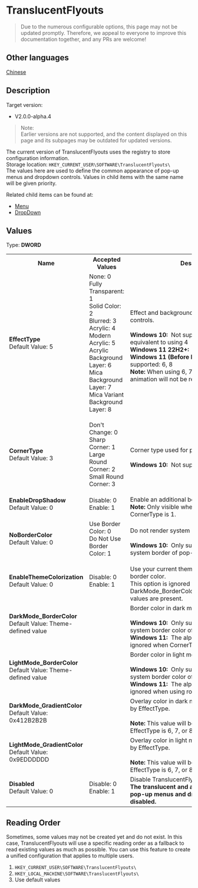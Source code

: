 # TranslucentFlyouts
> Due to the numerous configurable options, this page may not be updated promptly.
> Therefore, we appeal to everyone to improve this documentation together, and any PRs are welcome!

## Other languages
[Chinese](../zh-cn/CONFIG.md)

## Description
Target version:
- V2.0.0-alpha.4
> Note:   
> Earlier versions are not supported, and the content displayed on this page and its subpages may be outdated for updated versions.

The current version of TranslucentFlyouts uses the registry to store configuration information.   
Storage location: `HKEY_CURRENT_USER\SOFTWARE\TranslucentFlyouts\`   
The values here are used to define the common appearance of pop-up menus and dropdown controls. Values in child items with the same name will be given priority.

Related child items can be found at:
- [Menu](./Menu/CONFIG.md)
- [DropDown](./DropDown/CONFIG.md)

## Values
Type: <b>DWORD</b>

<table>
<tr>
<th>Name</th>
<th>Accepted Values</th>
<th>Description</th>
</tr>

<tr>
<td width="10%">
<dl>
<dt><b>EffectType</b></dt>
<dt>Default Value: 5</dt>
</dl>
</td>
<td width="20%">
<dl>
<dt>None: 0</dt>
<dt>Fully Transparent: 1</dt>
<dt>Solid Color: 2</dt>
<dt>Blurred: 3</dt>
<dt>Acrylic: 4</dt>
<dt>Modern Acrylic: 5</dt>
<dt>Acrylic Background Layer: 6</dt>
<dt>Mica Background Layer: 7</dt>
<dt>Mica Variant Background Layer: 8</dt>
</dl>
</td>
<td width="30%">
<dt>Effect and background type used for pop-up controls.</dt>
<br>
<dt><b>Windows 10:  </b>Not supported: 6, 7, 8; using 5 is equivalent to using 4</dt>
<dt><b>Windows 11 22H2+:  </b>Not supported: 2, 3</dt>
<b>Windows 11 (Before Build 22000):  </b>Not supported: 6, 8
<dt><b>Note: </b>When using 6, 7, 8, the Fluent Menu animation will not be rendered correctly</dt>
</td>
</tr>

<tr>
<td width="10%">
<dl>
<dt><b>CornerType</b></dt>
<dt>Default Value: 3</dt>
</dl>
</td>
<td width="20%">
<dl>
<dt>Don't Change: 0</dt>
<dt>Sharp Corner: 1</dt>
<dt>Large Round Corner: 2</dt>
<dt>Small Round Corner: 3</dt>
</dl>
</td>
<td width="30%">
<dt>Corner type used for pop-up controls.</dt>
<br>
<dt><b>Windows 10:  </b>Not supported</dt>
</td>
</tr>

<tr>
<td width="10%">
<dl>
<dt><b>EnableDropShadow</b></dt>
<dt>Default Value: 0</dt>
</dl>
</td>
<td width="20%">
<dl>
<dt>Disable: 0</dt>
<dt>Enable: 1</dt>
</dl>
</td>
<td width="30%">
<dt>Enable an additional border with a shadow.</dt>
<b>Note:</b> Only visible when EffectType is 4 or 5 and CornerType is 1.
</td>
</tr>

<tr>
<td width="10%">
<dl>
<dt><b>NoBorderColor</b></dt>
<dt>Default Value: 0</dt>
</dl>
</td>
<td width="20%">
<dl>
<dt>Use Border Color: 0</dt>
<dt>Do Not Use Border Color: 1</dt>
</dl>
</td>
<td width="30%">
<dt>Do not render system borders.</dt>
<br>
<b>Windows 10:  </b>Only supports removing the system border of pop-up menus.</td>
</tr>

<tr>
<td width="10%">
<dl>
<dt><b>EnableThemeColorization</b></dt>
<dt>Default Value: 0</dt>
</dl>
</td>
<td width="20%">
<dl>
<dt>Disable: 0</dt>
<dt>Enable: 1</dt>
</dl>
</td>
<td width="30%">
<dt>Use your current theme color as the system border color.</dt>
<dt>This option is ignored when DarkMode_BorderColor/LightMode_BorderColor values are present.</dt>
</td>
</tr>

<tr>
<td width="10%">
<dl>
<dt><b>DarkMode_BorderColor</b></dt>
<dt>Default Value: Theme-defined value</dt>
</dl>
</td>
<td width="20%">
<dl>
</dl>
</td>
<td width="30%">
<dt>Border color in dark mode (AARRGGBB).</dt>
<br>
<dt><b>Windows 10:  </b>Only supports overriding the system border color of pop-up menus.</dt>
<dt><b>Windows 11:  </b>The alpha channel will always be ignored when CornerType is not 1.</dt>
</td>
</tr>

<tr>
<td width="10%">
<dl>
<dt><b>LightMode_BorderColor</b></dt>
<dt>Default Value: Theme-defined value</dt>
</dl>
</td>
<td width="20%">
<dl>
</dl>
</td>
<td width="30%">
<dt>Border color in light mode (AARRGGBB).</dt>
<br>
<dt><b>Windows 10:  </b>Only supports overriding the system border color of pop-up menus.</dt>
<dt><b>Windows 11:  </b>The alpha channel will always be ignored when using rounded corners.</dt>
</td>
</tr>

<tr>
<td width="10%">
<dl>
<dt><b>DarkMode_GradientColor</b></dt>
<dt>Default Value: 0x412B2B2B</dt>
</dl>
</td>
<td width="20%">
<dl>
</dl>
</td>
<td width="30%">
<dt>Overlay color in dark mode (AARRGGBB), used by EffectType.</dt>
<br>
<b>Note:</b> This value will be ignored when EffectType is 6, 7, or 8.
</td>
</tr>

<tr>
<td width="10%">
<dl>
<dt><b>LightMode_GradientColor</b></dt>
<dt>Default Value: 0x9EDDDDDD</dt>
</dl>
</td>
<td width="20%">
<dl>
</dl>
</td>
<td width="30%">
<dt>Overlay color in light mode (AARRGGBB), used by EffectType.</dt>
<br>
<b>Note:</b> This value will be ignored when EffectType is 6, 7, or 8.
</td>
</tr>

<tr>
<td width="10%">
<dl>
<dt><b>Disabled</b></dt>
<dt>Default Value: 0</dt>
</dl>
</td>
<td width="20%">
<dl>
<dt>Disable: 0</dt>
<dt>Enable: 1</dt>
</dl>
</td>
<td width="30%">
<dt>Disable TranslucentFlyouts.</dt>
<b>The translucent and animation effects for pop-up menus and dropdown controls will be disabled.</b>
</td>
</tr>

</table>

## Reading Order
Sometimes, some values may not be created yet and do not exist. In this case, TranslucentFlyouts will use a specific reading order as a fallback to read existing values as much as possible.
You can use this feature to create a unified configuration that applies to multiple users.

1. `HKEY_CURRENT_USER\SOFTWARE\TranslucentFlyouts\` 
2. `HKEY_LOCAL_MACHINE\SOFTWARE\TranslucentFlyouts\`
3. Use default values

